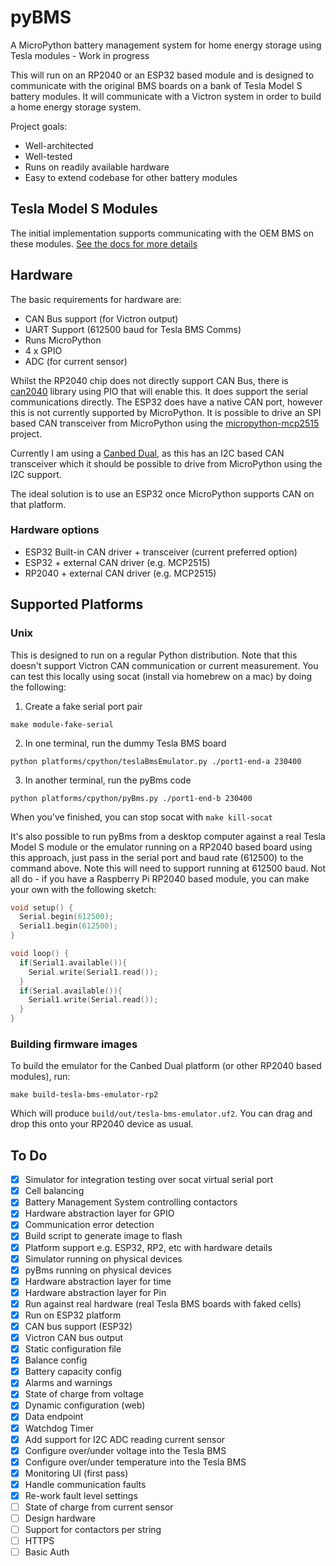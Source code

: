 # pyBMS

A MicroPython battery management system for home energy storage using Tesla modules - Work in progress

This will run on an RP2040 or an ESP32 based module and is designed to communicate with the original BMS boards on a bank of Tesla Model S battery modules. It will communicate with a Victron system in order to build a home energy storage system.

Project goals:

- Well-architected
- Well-tested
- Runs on readily available hardware
- Easy to extend codebase for other battery modules

## Tesla Model S Modules

The initial implementation supports communicating with the OEM BMS on these modules. [See the docs for more details](./battery/tesla_model_s/README.md)

## Hardware

The basic requirements for hardware are:

- CAN Bus support (for Victron output)
- UART Support (612500 baud for Tesla BMS Comms)
- Runs MicroPython
- 4 x GPIO
- ADC (for current sensor)

Whilst the RP2040 chip does not directly support CAN Bus, there is [can2040](https://github.com/KevinOConnor/can2040) library using PIO that will enable this. It does support the serial communications directly. The ESP32 does have a native CAN port, however this is not currently supported by MicroPython. It is possible to drive an SPI based CAN transceiver from MicroPython using the [micropython-mcp2515](https://github.com/jxltom/micropython-mcp2515) project.

Currently I am using a [Canbed Dual](https://www.seeedstudio.com/CANBed-DUAL-RP2040-based-Arduino-CAN-Bus-dev-board-2-independent-CAN2-0-CAN-FD-p-5377.html), as this has an I2C based CAN transceiver which it should be possible to drive from MicroPython using the I2C support.

The ideal solution is to use an ESP32 once MicroPython supports CAN on that platform.

### Hardware options

- ESP32 Built-in CAN driver + transceiver (current preferred option)
- ESP32 + external CAN driver (e.g. MCP2515)
- RP2040 + external CAN driver (e.g. MCP2515)

## Supported Platforms

### Unix

This is designed to run on a regular Python distribution. Note that this doesn't support Victron CAN communication or current measurement. You can test this locally using socat (install via homebrew on a mac) by doing the following:

1. Create a fake serial port pair

```
make module-fake-serial
```

2. In one terminal, run the dummy Tesla BMS board

```
python platforms/cpython/teslaBmsEmulator.py ./port1-end-a 230400
```

3. In another terminal, run the pyBms code

```
python platforms/cpython/pyBms.py ./port1-end-b 230400
```

When you've finished, you can stop socat with `make kill-socat`

It's also possible to run pyBms from a desktop computer against a real Tesla Model S module or the emulator running on a RP2040 based board using this approach, just pass in the serial port and baud rate (612500) to the command above. Note this will need to support running at 612500 baud. Not all do - if you have a Raspberry Pi RP2040 based module, you can make your own with the following sketch:

```C
void setup() {
  Serial.begin(612500);
  Serial1.begin(612500);
}

void loop() {
  if(Serial1.available()){
    Serial.write(Serial1.read());
  }
  if(Serial.available()){
    Serial1.write(Serial.read());
  }
}
```

### Building firmware images

To build the emulator for the Canbed Dual platform (or other RP2040 based modules), run:

```
make build-tesla-bms-emulator-rp2
```

Which will produce `build/out/tesla-bms-emulator.uf2`. You can drag and drop this onto your RP2040 device as usual.

## To Do

- [x] Simulator for integration testing over socat virtual serial port
- [x] Cell balancing
- [x] Battery Management System controlling contactors
- [x] Hardware abstraction layer for GPIO
- [x] Communication error detection
- [x] Build script to generate image to flash
- [x] Platform support e.g. ESP32, RP2, etc with hardware details
- [x] Simulator running on physical devices
- [x] pyBms running on physical devices
- [x] Hardware abstraction layer for time
- [x] Hardware abstraction layer for Pin
- [x] Run against real hardware (real Tesla BMS boards with faked cells)
- [x] Run on ESP32 platform
- [x] CAN bus support (ESP32)
- [x] Victron CAN bus output
- [x] Static configuration file
- [x] Balance config
- [x] Battery capacity config
- [x] Alarms and warnings
- [x] State of charge from voltage
- [x] Dynamic configuration (web)
- [x] Data endpoint
- [x] Watchdog Timer
- [x] Add support for I2C ADC reading current sensor
- [x] Configure over/under voltage into the Tesla BMS
- [x] Configure over/under temperature into the Tesla BMS
- [x] Monitoring UI (first pass)
- [x] Handle communication faults
- [x] Re-work fault level settings
- [ ] State of charge from current sensor
- [ ] Design hardware
- [ ] Support for contactors per string
- [ ] HTTPS
- [ ] Basic Auth
